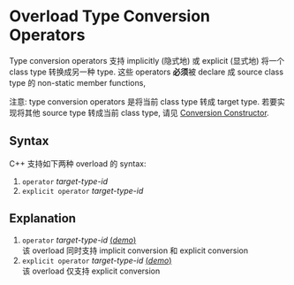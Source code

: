 # Overload Type Conversion Operators

Type conversion operators 支持 implicitly (隐式地) 或 explicit (显式地) 将一个 class type 转换成另一种 type.
这些 operators **必须**被 declare 成 source class type 的 non-static member functions, 

注意: type conversion operators 是将当前 class type 转成 target type.
若要实现将其他 source type 转成当前 class type, 请见 [Conversion Constructor](course://). 

## Syntax

C++ 支持如下两种 overload 的 syntax:

1. `operator` *target-type-id*
2. `explicit operator` *target-type-id*

## Explanation

1. `operator` *target-type-id* [(*demo*)](psi_element://OverloadTypeConversioinOperators_Implicit_Test)<br>
   该 overload 同时支持 implicit conversion 和 explicit conversion
2. `explicit operator` *target-type-id* [(*demo*)](psi_element://OverloadTypeConversioinOperators_Explicit_Test)<br>
   该 overload 仅支持 explicit conversion 
